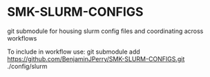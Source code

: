 # SMK-SLURM-CONFIGS
git submodule for housing slurm config files and coordinating across workflows

To include in workflow use:
git submodule add https://github.com/BenjaminJPerry/SMK-SLURM-CONFIGS.git ./config/slurm
